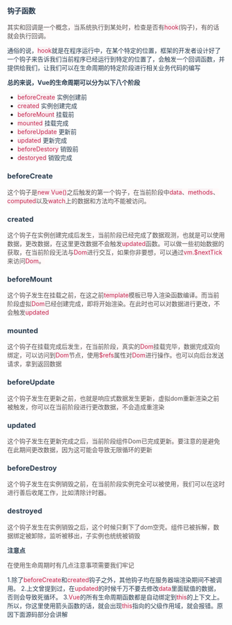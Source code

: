 ### <font style="color:rgb(44, 62, 80);">钩子函数</font>
<font style="color:rgb(85, 85, 85);background-color:rgb(255, 249, 249);">其实和回调是一个概念，当系统执行到某处时，检查是否有</font><font style="color:rgb(199, 37, 78);background-color:rgb(249, 242, 244);">hook</font><font style="color:rgb(85, 85, 85);background-color:rgb(255, 249, 249);">(钩子)，有的话就会执行回调。</font>

<font style="color:rgb(44, 62, 80);">通俗的说，</font><font style="color:rgb(199, 37, 78);background-color:rgb(249, 242, 244);">hook</font><font style="color:rgb(44, 62, 80);">就是在程序运行中，在某个特定的位置，框架的开发者设计好了一个钩子来告诉我们当前程序已经运行到特定的位置了，会触发一个回调函数，并提供给我们，让我们可以在生命周期的特定阶段进行相关业务代码的编写</font>

**<font style="color:rgb(44, 62, 80);">总的来说，Vue的生命周期可以分为以下八个阶段</font>**

+ <font style="color:rgb(199, 37, 78);background-color:rgb(249, 242, 244);">beforeCreate</font><font style="color:rgb(44, 62, 80);"> </font><font style="color:rgb(44, 62, 80);">实例创建前</font>
+ <font style="color:rgb(199, 37, 78);background-color:rgb(249, 242, 244);">created</font><font style="color:rgb(44, 62, 80);"> </font><font style="color:rgb(44, 62, 80);">实例创建完成</font>
+ <font style="color:rgb(199, 37, 78);background-color:rgb(249, 242, 244);">beforeMount</font><font style="color:rgb(44, 62, 80);"> </font><font style="color:rgb(44, 62, 80);">挂载前</font>
+ <font style="color:rgb(199, 37, 78);background-color:rgb(249, 242, 244);">mounted</font><font style="color:rgb(44, 62, 80);"> </font><font style="color:rgb(44, 62, 80);">挂载完成</font>
+ <font style="color:rgb(199, 37, 78);background-color:rgb(249, 242, 244);">beforeUpdate</font><font style="color:rgb(44, 62, 80);"> </font><font style="color:rgb(44, 62, 80);">更新前</font>
+ <font style="color:rgb(199, 37, 78);background-color:rgb(249, 242, 244);">updated</font><font style="color:rgb(44, 62, 80);"> </font><font style="color:rgb(44, 62, 80);">更新完成</font>
+ <font style="color:rgb(199, 37, 78);background-color:rgb(249, 242, 244);">beforeDestory</font><font style="color:rgb(44, 62, 80);"> </font><font style="color:rgb(44, 62, 80);">销毁前</font>
+ <font style="color:rgb(199, 37, 78);background-color:rgb(249, 242, 244);">destoryed</font><font style="color:rgb(44, 62, 80);"> </font><font style="color:rgb(44, 62, 80);">销毁完成</font>

### [](https://www.123fe.net/principle-docs/vue/01-%E4%BB%8E%E6%BA%90%E7%A0%81%E8%A7%A3%E8%AF%BBVue%E7%94%9F%E5%91%BD%E5%91%A8%E6%9C%9F.html#beforecreate)<font style="color:rgb(44, 62, 80);">beforeCreate</font>
<font style="color:rgb(85, 85, 85);background-color:rgb(255, 249, 249);">这个钩子是</font><font style="color:rgb(199, 37, 78);background-color:rgb(249, 242, 244);">new Vue()</font><font style="color:rgb(85, 85, 85);background-color:rgb(255, 249, 249);">之后触发的第一个钩子，在当前阶段中</font><font style="color:rgb(199, 37, 78);background-color:rgb(249, 242, 244);">data</font><font style="color:rgb(85, 85, 85);background-color:rgb(255, 249, 249);">、</font><font style="color:rgb(199, 37, 78);background-color:rgb(249, 242, 244);">methods</font><font style="color:rgb(85, 85, 85);background-color:rgb(255, 249, 249);">、</font><font style="color:rgb(199, 37, 78);background-color:rgb(249, 242, 244);">computed</font><font style="color:rgb(85, 85, 85);background-color:rgb(255, 249, 249);">以及</font><font style="color:rgb(199, 37, 78);background-color:rgb(249, 242, 244);">watch</font><font style="color:rgb(85, 85, 85);background-color:rgb(255, 249, 249);">上的数据和方法均不能被访问。</font>

### [](https://www.123fe.net/principle-docs/vue/01-%E4%BB%8E%E6%BA%90%E7%A0%81%E8%A7%A3%E8%AF%BBVue%E7%94%9F%E5%91%BD%E5%91%A8%E6%9C%9F.html#created)<font style="color:rgb(44, 62, 80);">created</font>
<font style="color:rgb(85, 85, 85);background-color:rgb(255, 249, 249);">这个钩子在实例创建完成后发生，当前阶段已经完成了数据观测，也就是可以使用数据，更改数据，在这里更改数据不会触发</font><font style="color:rgb(199, 37, 78);background-color:rgb(249, 242, 244);">updated</font><font style="color:rgb(85, 85, 85);background-color:rgb(255, 249, 249);">函数。可以做一些初始数据的获取，在当前阶段无法与</font><font style="color:rgb(199, 37, 78);background-color:rgb(249, 242, 244);">Dom</font><font style="color:rgb(85, 85, 85);background-color:rgb(255, 249, 249);">进行交互，如果你非要想，可以通过</font><font style="color:rgb(199, 37, 78);background-color:rgb(249, 242, 244);">vm.$nextTick</font><font style="color:rgb(85, 85, 85);background-color:rgb(255, 249, 249);">来访问</font><font style="color:rgb(199, 37, 78);background-color:rgb(249, 242, 244);">Dom</font><font style="color:rgb(85, 85, 85);background-color:rgb(255, 249, 249);">。</font>

### [](https://www.123fe.net/principle-docs/vue/01-%E4%BB%8E%E6%BA%90%E7%A0%81%E8%A7%A3%E8%AF%BBVue%E7%94%9F%E5%91%BD%E5%91%A8%E6%9C%9F.html#beforemount)<font style="color:rgb(44, 62, 80);">beforeMount</font>
<font style="color:rgb(85, 85, 85);background-color:rgb(255, 249, 249);">这个钩子发生在挂载之前，在这之前</font><font style="color:rgb(199, 37, 78);background-color:rgb(249, 242, 244);">template</font><font style="color:rgb(85, 85, 85);background-color:rgb(255, 249, 249);">模板已导入渲染函数编译。而当前阶段虚拟</font><font style="color:rgb(199, 37, 78);background-color:rgb(249, 242, 244);">Dom</font><font style="color:rgb(85, 85, 85);background-color:rgb(255, 249, 249);">已经创建完成，即将开始渲染。在此时也可以对数据进行更改，不会触发</font><font style="color:rgb(199, 37, 78);background-color:rgb(249, 242, 244);">updated</font>

### [](https://www.123fe.net/principle-docs/vue/01-%E4%BB%8E%E6%BA%90%E7%A0%81%E8%A7%A3%E8%AF%BBVue%E7%94%9F%E5%91%BD%E5%91%A8%E6%9C%9F.html#mounted)<font style="color:rgb(44, 62, 80);">mounted</font>
<font style="color:rgb(85, 85, 85);background-color:rgb(255, 249, 249);">这个钩子在挂载完成后发生，在当前阶段，真实的</font><font style="color:rgb(199, 37, 78);background-color:rgb(249, 242, 244);">Dom</font><font style="color:rgb(85, 85, 85);background-color:rgb(255, 249, 249);">挂载完毕，数据完成双向绑定，可以访问到</font><font style="color:rgb(199, 37, 78);background-color:rgb(249, 242, 244);">Dom</font><font style="color:rgb(85, 85, 85);background-color:rgb(255, 249, 249);">节点，使用</font><font style="color:rgb(199, 37, 78);background-color:rgb(249, 242, 244);">$refs</font><font style="color:rgb(85, 85, 85);background-color:rgb(255, 249, 249);">属性对</font><font style="color:rgb(199, 37, 78);background-color:rgb(249, 242, 244);">Dom</font><font style="color:rgb(85, 85, 85);background-color:rgb(255, 249, 249);">进行操作。也可以向后台发送请求，拿到返回数据</font>

### [](https://www.123fe.net/principle-docs/vue/01-%E4%BB%8E%E6%BA%90%E7%A0%81%E8%A7%A3%E8%AF%BBVue%E7%94%9F%E5%91%BD%E5%91%A8%E6%9C%9F.html#beforeupdate)<font style="color:rgb(44, 62, 80);">beforeUpdate</font>
<font style="color:rgb(85, 85, 85);background-color:rgb(255, 249, 249);">这个钩子发生在更新之前，也就是响应式数据发生更新，虚拟dom重新渲染之前被触发，你可以在当前阶段进行更改数据，不会造成重渲染</font>

### [](https://www.123fe.net/principle-docs/vue/01-%E4%BB%8E%E6%BA%90%E7%A0%81%E8%A7%A3%E8%AF%BBVue%E7%94%9F%E5%91%BD%E5%91%A8%E6%9C%9F.html#updated)<font style="color:rgb(44, 62, 80);">updated</font>
<font style="color:rgb(85, 85, 85);background-color:rgb(255, 249, 249);">这个钩子发生在更新完成之后，当前阶段组件Dom已完成更新。要注意的是避免在此期间更改数据，因为这可能会导致无限循环的更新</font>

### [](https://www.123fe.net/principle-docs/vue/01-%E4%BB%8E%E6%BA%90%E7%A0%81%E8%A7%A3%E8%AF%BBVue%E7%94%9F%E5%91%BD%E5%91%A8%E6%9C%9F.html#beforedestroy)<font style="color:rgb(44, 62, 80);">beforeDestroy</font>
<font style="color:rgb(85, 85, 85);background-color:rgb(255, 249, 249);">这个钩子发生在实例销毁之前，在当前阶段实例完全可以被使用，我们可以在这时进行善后收尾工作，比如清除计时器。</font>

### [](https://www.123fe.net/principle-docs/vue/01-%E4%BB%8E%E6%BA%90%E7%A0%81%E8%A7%A3%E8%AF%BBVue%E7%94%9F%E5%91%BD%E5%91%A8%E6%9C%9F.html#destroyed)<font style="color:rgb(44, 62, 80);">destroyed</font>
<font style="color:rgb(85, 85, 85);background-color:rgb(255, 249, 249);">这个钩子发生在实例销毁之后，这个时候只剩下了dom空壳。组件已被拆解，数据绑定被卸除，监听被移出，子实例也统统被销毁</font>

**<font style="color:rgb(44, 62, 80);">注意点</font>**

<font style="color:rgb(85, 85, 85);background-color:rgb(255, 249, 249);">在使用生命周期时有几点注意事项需要我们牢记</font>

<font style="color:rgb(44, 62, 80);">1.除了</font><font style="color:rgb(199, 37, 78);background-color:rgb(249, 242, 244);">beforeCreate</font><font style="color:rgb(44, 62, 80);">和</font><font style="color:rgb(199, 37, 78);background-color:rgb(249, 242, 244);">created</font><font style="color:rgb(44, 62, 80);">钩子之外，其他钩子均在服务器端渲染期间不被调用。 2.上文曾提到过，在</font><font style="color:rgb(199, 37, 78);background-color:rgb(249, 242, 244);">updated</font><font style="color:rgb(44, 62, 80);">的时候千万不要去修改</font><font style="color:rgb(199, 37, 78);background-color:rgb(249, 242, 244);">data</font><font style="color:rgb(44, 62, 80);">里面赋值的数据，否则会导致死循环。 3.</font><font style="color:rgb(199, 37, 78);background-color:rgb(249, 242, 244);">Vue</font><font style="color:rgb(44, 62, 80);">的所有生命周期函数都是自动绑定到</font><font style="color:rgb(199, 37, 78);background-color:rgb(249, 242, 244);">this</font><font style="color:rgb(44, 62, 80);">的上下文上。所以，你这里使用箭头函数的话，就会出现</font><font style="color:rgb(199, 37, 78);background-color:rgb(249, 242, 244);">this</font><font style="color:rgb(44, 62, 80);">指向的父级作用域，就会报错。原因下面源码部分会讲解</font>

